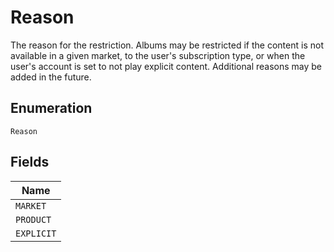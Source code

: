 
# Reason

The reason for the restriction. Albums may be restricted if the content is not available in a given market, to the user's subscription type, or when the user's account is set to not play explicit content.
Additional reasons may be added in the future.

## Enumeration

`Reason`

## Fields

| Name |
|  --- |
| `MARKET` |
| `PRODUCT` |
| `EXPLICIT` |


